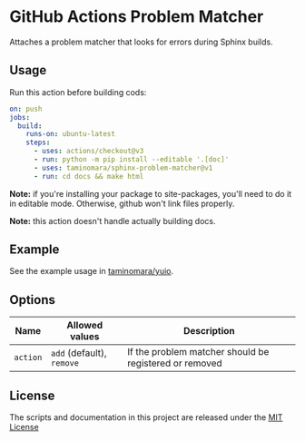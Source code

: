 # GitHub Actions Problem Matcher

Attaches a problem matcher that looks for errors during Sphinx builds.

## Usage

Run this action before building cods:

```yml
on: push
jobs:
  build:
    runs-on: ubuntu-latest
    steps:
      - uses: actions/checkout@v3
      - run: python -m pip install --editable '.[doc]'
      - uses: taminomara/sphinx-problem-matcher@v1
      - run: cd docs && make html
```

**Note:** if you're installing your package to site-packages, you'll need to do it in editable mode.
Otherwise, github won't link files properly.

**Note:** this action doesn't handle actually building docs.

## Example

See the example usage in [taminomara/yuio].

[taminomara/yuio]: https://github.com/taminomara/yuio/blob/main/.github/workflows/docs.yaml

## Options

Name | Allowed values | Description
-- | -- | --
`action` | `add` (default), `remove` | If the problem matcher should be registered or removed

## License

The scripts and documentation in this project are released under the [MIT License](LICENSE)
